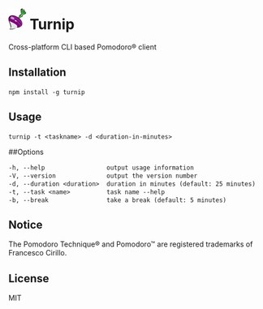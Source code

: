 # ![alt tag](./turnip.png)  Turnip
Cross-platform CLI based Pomodoro® client

## Installation
```
npm install -g turnip
```

## Usage

```
turnip -t <taskname> -d <duration-in-minutes>
```


##Options

```
-h, --help                 output usage information
-V, --version              output the version number
-d, --duration <duration>  duration in minutes (default: 25 minutes)
-t, --task <name>          task name --help
-b, --break                take a break (default: 5 minutes)
```

## Notice

The Pomodoro Technique® and Pomodoro™ are registered trademarks of Francesco Cirillo.

## License

MIT
